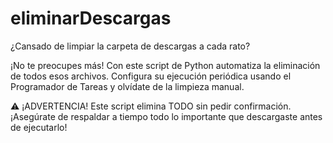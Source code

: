 # eliminarDescargas

¿Cansado de limpiar la carpeta de descargas a cada rato?

¡No te preocupes más! Con este script de Python automatiza la eliminación de todos esos archivos. Configura su ejecución periódica usando el Programador de Tareas y olvídate de la limpieza manual.

⚠️ ¡ADVERTENCIA! Este script elimina TODO sin pedir confirmación. ¡Asegúrate de respaldar a tiempo todo lo importante que descargaste antes de ejecutarlo!
